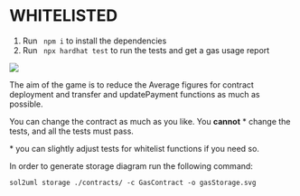 # WHITELISTED
1. Run ` npm i` to install the dependencies
2. Run ` npx hardhat test` to run the tests and get a gas usage report

![](https://imgur.com/a/GWj9Fqb)

The aim of the game is to reduce the Average figures for contract deployment and transfer and updatePayment functions as much as possible.

You can change the contract as much as you like.
You **cannot** \* change the tests, and all the tests must pass.

\* you can slightly adjust tests for whitelist functions if you need so.

In order to generate storage diagram run the following command:

`sol2uml storage ./contracts/ -c GasContract -o gasStorage.svg`
